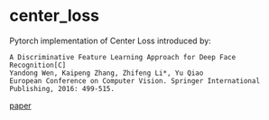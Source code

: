 # center_loss
Pytorch implementation of Center Loss introduced by: 

    A Discriminative Feature Learning Approach for Deep Face Recognition[C]
    Yandong Wen, Kaipeng Zhang, Zhifeng Li*, Yu Qiao
    European Conference on Computer Vision. Springer International Publishing, 2016: 499-515.

[paper](https://ydwen.github.io/papers/WenECCV16.pdf)
